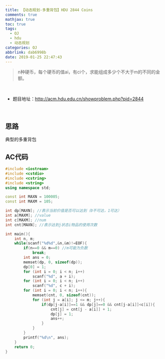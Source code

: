 ```yaml
---
title: 【动态规划-多重背包】HDU 2844 Coins
comments: true
mathjax: true
toc: true
tags:
  - OJ
  - hdu
  - 动态规划
categories: OJ
abbrlink: dab6998b
date: 2019-01-25 22:47:43
---
```


> n种硬币，每个硬币的值ai，有ci个，求能组成多少个不大于m的不同的金额。

<!-- more -->

​         

- 题目地址：http://acm.hdu.edu.cn/showproblem.php?pid=2844

​         

## 思路

典型的多重背包



## AC代码

```c++
#include <iostream>
#include <cstdio>
#include <cstring>
#include <string>
using namespace std;

const int MAXN = 100005;
const int MAXM = 105;

int dp[MAXN]; //表示当前价值是否可以达到（0不可达，1可达）
int a[MAXM]; //value
int c[MAXM]; //num
int cnt[MAXN]; //表示达到j状态i物品的使用次数

int main(){
    int n, m;
    while(scanf("%d%d",&n,&m)!=EOF){
        if(n==0 && m==0) //m可能为负数
            break;
        int ans = 0;
        memset(dp, 0, sizeof(dp));
        dp[0] = 1;
        for (int i = 0; i < n; i++)
            scanf("%d", a + i);
        for (int i = 0; i < n; i++)
            scanf("%d", c + i);
        for (int i = 0; i < n; i++){
            memset(cnt, 0, sizeof(cnt));
            for (int j = a[i]; j <= m; j++){
                if(dp[j-a[i]]==1 && dp[j]==0 && cnt[j-a[i]]<c[i]){
                    cnt[j] = cnt[j - a[i]] + 1;
                    dp[j] = 1;
                    ans++;
                }
            }
        }
        printf("%d\n", ans);
    }
    return 0;
}
```

